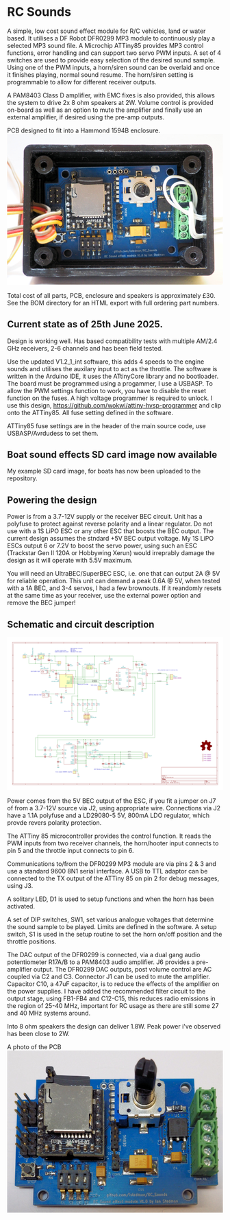 # RC Sounds
A simple, low cost sound effect module for R/C vehicles, land or water based. It utilises a DF Robot DFR0299 MP3 module to continuously play a selected MP3 sound file. A Microchip ATTiny85 provides MP3 control functions, error handling and can support two servo PWM inputs. A set of 4 switches are used to provide easy selection of the desired sound sample. Using one of the PWM inputs, a horn/siren sound can be overlaid and once it finishes playing, normal sound resume. The horn/siren setting is programmable to allow for different receiver outputs.

A PAM8403 Class D amplifier, with EMC fixes is also provided, this allows the system to drive 2x 8 ohm speakers at 2W. Volume control is provided on-board as well as an option to mute the amplifier and finally use an external amplifier, if desired using the pre-amp outputs.

PCB designed to fit into a Hammond 1594B enclosure.
![Alt text](https://github.com/istedman/RC_Sounds/blob/main/Photos/RC_Sounds_boxed_2_web.JPG?raw=true "Boxed unit")

Total cost of all parts, PCB, enclosure and speakers is approximately £30. See the BOM directory for an HTML export with full ordering part numbers.

## Current state as of 25th June 2025.
Design is working well. Has based compatibility tests with multiple AM/2.4 GHz receivers, 2-6 channels and has been field tested.

Use the updated V1.2_1_int software, this adds 4 speeds to the engine sounds and utilises the auxilary input to act as the throttle. The software is written in the Arduino IDE, it uses the ATtinyCore library and no bootloader. The board must be programmed using a progammer, I use a USBASP. To allow the PWM settings function to work, you have to disable the reset function on the fuses. A high voltage programmer is required to unlock. I use this design, https://github.com/wokwi/attiny-hvsp-programmer and clip onto the ATTiny85. All fuse setting defined in the software.

ATTiny85 fuse settings are in the header of the main source code, use USBASP/Avrdudess to set them.

## Boat sound effects SD card image now available

My example SD card image, for boats has now been uploaded to the repository.

## Powering the design

Power is from a 3.7-12V supply or the receiver BEC circuit. Unit has a polyfuse to protect against reverse polarity and a linear regulator.
Do not use with a 1S LiPO ESC or any other ESC that boosts the BEC output. The current design assumes the stndard +5V BEC output voltage. My 1S LiPO ESCs output
6 or 7.2V to boost the servo power, using such an ESC (Trackstar Gen II 120A or Hobbywing Xerun) would irreprably damage the design as it will operate with 5.5V maximum.

You will need an UltraBEC/SuperBEC ESC, i.e. one that can output 2A @ 5V for reliable operation. This unit can demand a peak 0.6A @ 5V, when tested with a 1A BEC, and 3-4 servos, I had a few brownouts. If it reandomly resets at the same time as your receiver, use the external power option and remove the BEC jumper!

## Schematic and circuit description

![Alt text](https://github.com/istedman/RC_Sounds/blob/main/RC_Sounds_schematic.png?raw=true "Schematic")

Power comes from the 5V BEC output of the ESC, if you fit a jumper on J7 of from a 3.7-12V source via J2, using appropriate wire. Connections via J2 have a 1.1A polyfuse and a LD29080-5 5V, 800mA LDO regulator, which provde revers polarity protection.

The ATTiny 85 microcontroller provides the control function. It reads the PWM inputs from two receiver channels, the horn/hooter input connects to pin 5 and the throttle input connects to pin 6. 

Communications to/from the DFR0299 MP3 module are via pins 2 & 3 and use a standard 9600 8N1 serial interface. A USB to TTL adaptor can be connected to the TX output of the ATTiny 85 on pin 2 for debug messages, using J3.

A solitary LED, D1 is used to setup functions and when the horn has been activated.

A set of DIP switches, SW1, set various analogue voltages that determine the sound sample to be played. Limits are defined in the software. A setup switch, S1 is used in the setup routine to set the horn on/off position and the throttle positions.

The DAC output of the DFR0299 is connected, via a dual gang audio potentiometer R17A/B to a PAM8403 audio amplifier. J6 provides a pre-amplifier output.
The DFR0299 DAC outputs, post volume control are AC coupled via C2 and C3. Connector J1 can be used to mute the amplifier. Capacitor C10, a 47uF capacitor, is to reduce the effects of the amplifier on the power supplies. I have added the recommended filter circuit to the output stage, using FB1-FB4 and C12-C15, this reduces radio emissions in the region of 25-40 MHz, important for RC usage as there are still some 27 and 40 MHz systems around.

Into 8 ohm speakers the design can deliver 1.8W. Peak power i've observed has been close to 2W.

A photo of the PCB
![Alt text](https://github.com/istedman/RC_Sounds/blob/main/Photos/RC_Sounds_pic2_web.JPG?raw=true "Just the PCB")
